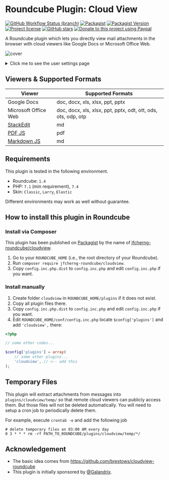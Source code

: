 # Roundcube Plugin: Cloud View

[![GitHub Workflow Status (branch)](https://img.shields.io/github/workflow/status/jfcherng-roundcube/plugin-cloudview/main/master?style=flat-square)](https://github.com/jfcherng-roundcube/plugin-cloudview/actions)
[![Packagist](https://img.shields.io/packagist/dt/jfcherng-roundcube/cloudview?style=flat-square)](https://packagist.org/packages/jfcherng-roundcube/cloudview)
[![Packagist Version](https://img.shields.io/packagist/v/jfcherng-roundcube/cloudview?style=flat-square)](https://packagist.org/packages/jfcherng-roundcube/cloudview)
[![Project license](https://img.shields.io/github/license/jfcherng-roundcube/plugin-cloudview?style=flat-square)](https://github.com/jfcherng-roundcube/plugin-cloudview/blob/master/LICENSE)
[![GitHub stars](https://img.shields.io/github/stars/jfcherng-roundcube/plugin-cloudview?style=flat-square&logo=github)](https://github.com/jfcherng-roundcube/plugin-cloudview/stargazers)
[![Donate to this project using Paypal](https://img.shields.io/badge/paypal-donate-blue.svg?style=flat-square&logo=paypal)](https://www.paypal.me/jfcherng/5usd)

A Roundcube plugin which lets you directly view mail attachments in the browser
with cloud viewers like Google Docs or Microsoft Office Web.

![cover](https://raw.githubusercontent.com/jfcherng-roundcube/plugin-cloudview/master/docs/screenshot/cover.png)

<details>
  <summary>Click me to see the user settings page</summary>
  <img src="https://raw.githubusercontent.com/jfcherng-roundcube/plugin-cloudview/master/docs/screenshot/settings.png">
</details>

## Viewers & Supported Formats

<table>
  <thead>
    <tr>
      <th>Viewer</th>
      <th>Supported Formats</th>
    </tr>
  </thead>
  <tbody>
    <tr>
      <td>Google Docs</td>
      <td>
        doc, docx, xls, xlsx, ppt, pptx
      </td>
    </tr>
    <tr>
      <td>Microsoft Office Web</td>
      <td>
        doc, docx, xls, xlsx, ppt, pptx,
        odt, ott, ods, ots, odp, otp
      </td>
    </tr>
    <tr>
      <td><a href="https://stackedit.io/">StackEdit</a></td>
      <td>md</td>
    </tr>
    <tr>
      <td><a href="https://github.com/mozilla/pdf.js/">PDF JS</a></td>
      <td>pdf</td>
    </tr>
    <tr>
      <td><a href="https://github.com/chaitin/strapdown-zeta/">Markdown JS</a></td>
      <td>md</td>
    </tr>
  </tbody>
</table>

## Requirements

This plugin is tested in the following environment.

- Roundcube: `1.4`
- PHP: `7.1` (min requirement), `7.4`
- Skin: `Classic`, `Larry`, `Elastic`

Different environments may work as well without guarantee.

## How to install this plugin in Roundcube

### Install via Composer

This plugin has been published on [Packagist](https://packagist.org) by the name of [jfcherng-roundcube/cloudview](https://packagist.org/packages/jfcherng-roundcube/cloudview).

1. Go to your `ROUNDCUBE_HOME` (i.e., the root directory of your Roundcube).
2. Run `composer require jfcherng-roundcube/cloudview`.
3. Copy `config.inc.php.dist` to `config.inc.php` and edit `config.inc.php` if you want.

### Install manually

1. Create folder `cloudview` in `ROUNDCUBE_HOME/plugins` if it does not exist.
2. Copy all plugin files there.
3. Copy `config.inc.php.dist` to `config.inc.php` and edit `config.inc.php` if you want.
4. Edit `ROUNDCUBE_HOME/conf/config.inc.php` locate `$config['plugins']` and add `'cloudview',` there:

```php
<?php

// some other codes...

$config['plugins'] = array(
    // some other plugins...
    'cloudview', // <-- add this
);
```

## Temporary Files

This plugin will extract attachments from messages into `plugins/cloudview/temp/`
so that remote cloud viewers can publicly access them. But those files will not
be deleted automatically. You will need to setup a cron job to periodically
delete them.

For example, execute `crontab -e` and add the following job

```text
# delete temporary files on 03:00 AM every day
0 3 * * * rm -rf PATH_TO_ROUNDCUBE/plugins/cloudview/temp/*/
```

## Acknowledgement

- The basic idea comes from https://github.com/brestows/cloudview-roundcube
- This plugin is initially sponsored by [@Galandrix](https://github.com/Galandrix).
